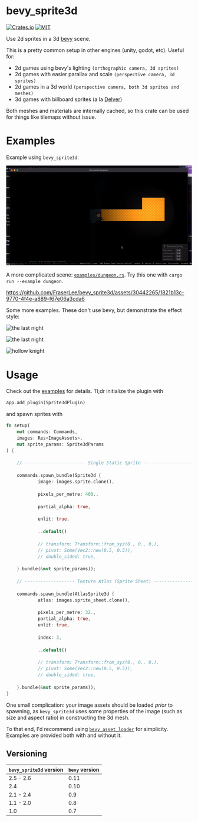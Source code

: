 # bevy_sprite3d
[![Crates.io](https://img.shields.io/crates/v/bevy_sprite3d.svg)](https://crates.io/crates/bevy_sprite3d)
[![MIT](https://img.shields.io/badge/License-MIT-yellow.svg)](./license.md)

Use 2d sprites in a 3d [bevy](https://bevyengine.org/) scene.

This is a pretty common setup in other engines (unity, godot, etc). Useful for:
- 2d games using bevy's lighting `(orthographic camera, 3d sprites)`
- 2d games with easier parallax and scale `(perspective camera, 3d sprites)`
- 2d games in a 3d world `(perspective camera, both 3d sprites and meshes)`
- 3d games with billboard sprites (a la
  [Delver](https://cdn.cloudflare.steamstatic.com/steam/apps/249630/ss_0187dc55d24155ca3944b4ccc827baf7832715a0.1920x1080.jpg))

Both meshes and materials are internally cached, so this crate can be used for
things like tilemaps without issue.

# Examples

Example using `bevy_sprite3d`:

![chaos](assets/example.gif)


A more complicated scene: [`examples/dungeon.rs`](./examples/dungeon.rs). Try
this one with `cargo run --example dungeon`.

https://github.com/FraserLee/bevy_sprite3d/assets/30442265/1821b13c-9770-4f4e-a889-f67e06a3cda6



Some more examples. These don't use bevy, but demonstrate the effect style:

![the last night](https://cdn.cloudflare.steamstatic.com/steam/apps/612400/extras/TLN_Crowd_01_compressed.png)

![the last night](https://cdn.cloudflare.steamstatic.com/steam/apps/612400/extras/TLN_Shootout_01_compressed.png)

![hollow knight](https://imgur.com/jVWzh4i.png)

# Usage

Check out the [examples](./examples) for details. Tl;dr initialize the plugin with
```rust
app.add_plugin(Sprite3dPlugin)
```
and spawn sprites with
```rust
fn setup(
    mut commands: Commands, 
    images: Res<ImageAssets>,
    mut sprite_params: Sprite3dParams
) {

    // ----------------------- Single Static Sprite ----------------------------

    commands.spawn_bundle(Sprite3d {
            image: images.sprite.clone(),

            pixels_per_metre: 400.,

            partial_alpha: true,

            unlit: true,

            ..default()

            // transform: Transform::from_xyz(0., 0., 0.),
            // pivot: Some(Vec2::new(0.5, 0.5)),
            // double_sided: true,

    }.bundle(&mut sprite_params));

    // ------------------- Texture Atlas (Sprite Sheet) ------------------------

    commands.spawn_bundle(AtlasSprite3d {
            atlas: images.sprite_sheet.clone(),

            pixels_per_metre: 32.,
            partial_alpha: true,
            unlit: true,

            index: 3,

            ..default()

            // transform: Transform::from_xyz(0., 0., 0.),
            // pivot: Some(Vec2::new(0.5, 0.5)),
            // double_sided: true,

    }.bundle(&mut sprite_params));
}
```

One small complication: your image assets should be loaded *prior* to spawning,
as `bevy_sprite3d` uses some properties of the image (such as size and aspect
ratio) in constructing the 3d mesh.

To that end, I'd recommend using
[`bevy_asset_loader`](https://github.com/NiklasEi/bevy_asset_loader) for
simplicity. Examples are provided both with and without it.

## Versioning

| `bevy_sprite3d` version | `bevy` version |
| ----------------------- | -------------- |
| 2.5 - 2.6               | 0.11           |
| 2.4                     | 0.10           |
| 2.1 - 2.4               | 0.9            |
| 1.1 - 2.0               | 0.8            |
| 1.0                     | 0.7            |

